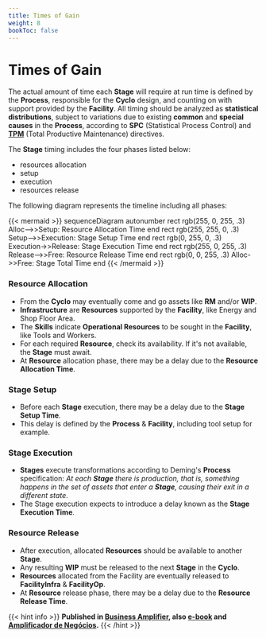 ```yaml
---
title: Times of Gain
weight: 8
bookToc: false
---
```

# Times of Gain

The actual amount of time each **Stage** will require at run time is defined by the **Process**, responsible for the **Cyclo** design, and counting on with support provided by the **Facility**. All timing should be analyzed as **statistical distributions**, subject to variations due to existing **common** and **special causes** in the **Process**, according to **SPC** (Statistical Process Control) and [**TPM**](/posts/tpm/) (Total Productive Maintenance) directives.

The **Stage** timing includes the four phases listed below:

- resources allocation
- setup
- execution
- resources release

The following diagram represents the timeline including all phases:

{{< mermaid >}}
sequenceDiagram
    autonumber
    rect rgb(255, 0, 255, .3)
        Alloc-->>Setup: Resource Allocation Time
    end
    rect rgb(255, 255, 0, .3)
        Setup-->>Execution: Stage Setup Time
    end
    rect rgb(0, 255, 0, .3)
        Execution->>Release: Stage Execution Time
    end
    rect rgb(255, 0, 255, .3)
        Release-->>Free: Resource Release Time
    end
    rect rgb(0, 0, 255, .3)
        Alloc->>Free: Stage Total Time
    end
{{< /mermaid >}}

### Resource Allocation

- From the **Cyclo** may eventually come and go assets like **RM** and/or **WIP**.
- **Infrastructure** are **Resources** supported by the **Facility**, like Energy and Shop Floor Area.
- The **Skills** indicate **Operational Resources** to be sought in the **Facility**, like Tools and Workers.
- For each required **Resource**, check its availability. If it's not available, the **Stage** must await.
- At **Resource** allocation phase, there may be a delay due to the **Resource Allocation Time**.

### Stage Setup
- Before each **Stage** execution, there may be a delay due to the **Stage Setup Time**.
- This delay is defined by the **Process** & **Facility**, including tool setup for example.

### Stage Execution

- **Stages** execute transformations according to Deming's **Process** specification: *At each **Stage** there is production, that is, something happens in the set of assets that enter a **Stage**, causing their exit in a different state*.
- The Stage execution expects to introduce a delay known as the **Stage Execution Time**.

### Resource Release

- After execution, allocated **Resources** should be available to another **Stage**.
- Any resulting **WIP** must be released to the next **Stage** in the **Cyclo**.
- **Resources** allocated from the Facility are eventually released to **FacilityInfra** & **FacilityOp**.
- At **Resource** release phase, there may be a delay due to the **Resource Release Time**.

{{< hint info >}}
**Published in [Business Amplifier](https://www.amazon.com/Business-Amplifier-M-Sc-Motta-Lopes/dp/B083XGK14Q), also [e-book](https://www.amazon.com/Business-Amplifier-Jose-Motta-Lopes-ebook-dp-B086L6V6QY/dp/B086L6V6QY/) and [Amplificador de Negócios](https://www.amazon.com/M-Sc-Jose-Motta-Lopes/dp/8592301009).**
{{< /hint >}}
